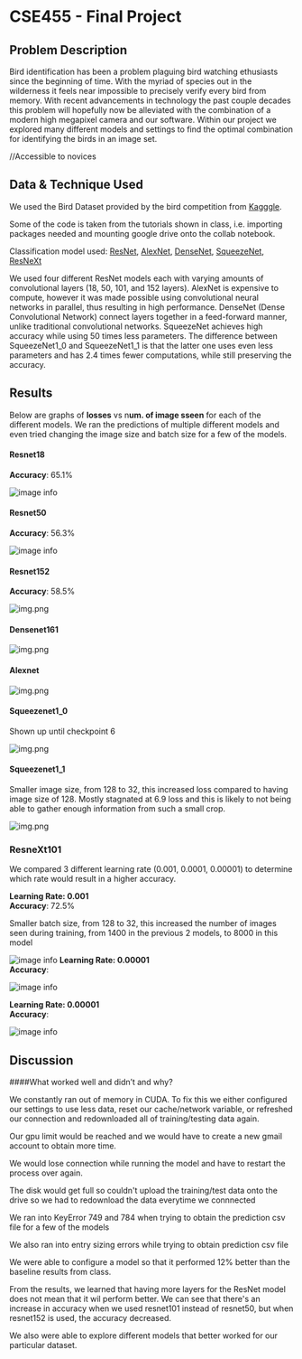 # CSE455 - Final Project

## Problem Description
Bird identification has been a problem plaguing bird watching ethusiasts since the beginning of time. With the myriad of species out in the wilderness it feels near impossible to precisely
verify every bird from memory. With recent advancements in technology the past couple decades this problem will hopefully now be alleviated with the combination of a modern high megapixel camera
and our software. Within our project we explored many different models and settings to find the optimal combination for identifying the birds in an image set.

//Accessible to novices

## Data & Technique Used
We used the Bird Dataset provided by the bird competition from [Kagggle](https://www.kaggle.com/c/birds21sp).

Some of the code is taken from the tutorials shown in class, i.e. importing packages needed and mounting google drive onto the collab notebook. 

Classification model used: [ResNet](https://pytorch.org/hub/pytorch_vision_resnet/), [AlexNet](https://pytorch.org/hub/pytorch_vision_alexnet/), 
[DenseNet](https://pytorch.org/hub/pytorch_vision_densenet/), [SqueezeNet](https://pytorch.org/hub/pytorch_vision_squeezenet/),
[ResNeXt](https://pytorch.org/hub/pytorch_vision_resnext/)

We used four different ResNet models each with varying amounts of convolutional layers (18, 50, 101, and 152 layers).
AlexNet is expensive to compute, however it was made possible using convolutional neural networks in parallel, thus resulting in high performance. 
DenseNet (Dense Convolutional Network) connect layers together in a feed-forward manner, unlike traditional convolutional networks.
SqueezeNet achieves high accuracy while using 50 times less parameters. 
The difference between SqueezeNet1_0 and SqueezeNet1_1 is that the latter one uses even less parameters and has 2.4 times fewer computations, while still preserving the accuracy.

## Results
Below are graphs of <strong>losses</strong> vs n<strong>um. of image sseen</strong>  for each of the different models.
We ran the predictions of multiple different models and even tried changing the image size and batch size for a few of the models.
#### Resnet18
<strong>Accuracy</strong>: 65.1%

![image info](resnet18.JPG)

#### Resnet50
<strong>Accuracy</strong>: 56.3%

![image info](resnet50.JPG)


#### Resnet152
<strong>Accuracy</strong>: 58.5%

![img.png](resnet152.JPG)


#### Densenet161
![img.png](densenet.JPG)

#### Alexnet
![img.png](alexnet.JPG)

#### Squeezenet1_0
Shown up until checkpoint 6

![img.png](squeeze1_0.JPG)

#### Squeezenet1_1
Smaller image size, from 128 to 32, this increased loss compared to having image size of 128. Mostly stagnated at 6.9 loss and this is likely to not being able
to gather enough information from such a small crop.

![img.png](squeeze1_1.JPG)

### ResneXt101
We compared 3 different learning rate (0.001, 0.0001, 0.00001) to determine which rate would result in a higher accuracy.


<strong>Learning Rate: 0.001 </strong></br>
<strong>Accuracy</strong>: 72.5%

Smaller batch size, from 128 to 32, this increased the number of images seen during training, from 1400 in the previous 2 models, to 8000 in this model

![image info](resnet101.JPG)
<strong>Learning Rate: 0.00001 </strong></br>
<strong>Accuracy</strong>:

![image info](0.0001.JPG)

<strong>Learning Rate: 0.00001 </strong></br>
<strong>Accuracy</strong>: 

![image info](0.00001.JPG)

## Discussion

####What worked well and didn’t and why?

We constantly ran out of memory in CUDA. To fix this we either configured our settings to use less data, reset our 
cache/network variable, or refreshed our connection and redownloaded all of training/testing data again.

Our gpu limit would be reached and we would have to create a new gmail account to obtain more time.

We would lose connection while running the model and have to restart the process over again.

The disk would get full so couldn't upload the training/test data onto the drive so we had to redownload the data everytime we connnected

We ran into KeyError 749 and 784 when trying to obtain the prediction csv file for a few of the models

We also ran into entry sizing errors while trying to obtain prediction csv file


We were able to configure a model so that it performed 12% better than the baseline results from class.


From the results, we learned that having more layers for the ResNet model does not mean that it wil perform better. 
We can see that there's an increase in accuracy when we used resnet101 instead of resnet50, but when resnet152 is used, the accuracy decreased.


We also were able to explore different models that better worked for our particular dataset.